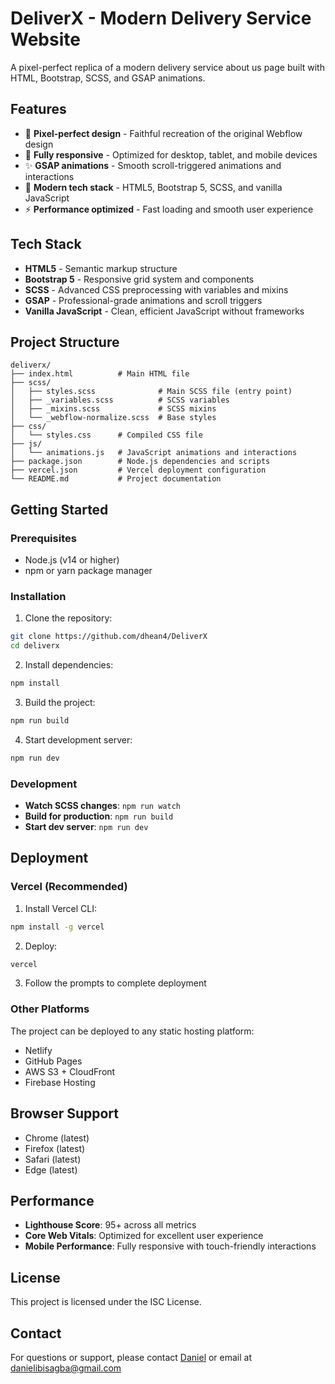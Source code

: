 # DeliverX - Modern Delivery Service Website

A pixel-perfect replica of a modern delivery service about us page built with HTML, Bootstrap, SCSS, and GSAP animations.

## Features

- 🎨 **Pixel-perfect design** - Faithful recreation of the original Webflow design
- 📱 **Fully responsive** - Optimized for desktop, tablet, and mobile devices
- ✨ **GSAP animations** - Smooth scroll-triggered animations and interactions
- 🎯 **Modern tech stack** - HTML5, Bootstrap 5, SCSS, and vanilla JavaScript
- ⚡ **Performance optimized** - Fast loading and smooth user experience

## Tech Stack

- **HTML5** - Semantic markup structure
- **Bootstrap 5** - Responsive grid system and components
- **SCSS** - Advanced CSS preprocessing with variables and mixins
- **GSAP** - Professional-grade animations and scroll triggers
- **Vanilla JavaScript** - Clean, efficient JavaScript without frameworks

## Project Structure

```
deliverx/
├── index.html          # Main HTML file
├── scss/
│   ├── styles.scss              # Main SCSS file (entry point)
│   ├── _variables.scss          # SCSS variables
│   ├── _mixins.scss             # SCSS mixins
│   └── _webflow-normalize.scss  # Base styles
├── css/
│   └── styles.css      # Compiled CSS file
├── js/
│   └── animations.js   # JavaScript animations and interactions
├── package.json        # Node.js dependencies and scripts
├── vercel.json         # Vercel deployment configuration
└── README.md           # Project documentation
```

## Getting Started

### Prerequisites

- Node.js (v14 or higher)
- npm or yarn package manager

### Installation

1. Clone the repository:
```bash
git clone https://github.com/dhean4/DeliverX
cd deliverx
```

2. Install dependencies:
```bash
npm install
```

3. Build the project:
```bash
npm run build
```

4. Start development server:
```bash
npm run dev
```

### Development

- **Watch SCSS changes**: `npm run watch`
- **Build for production**: `npm run build`
- **Start dev server**: `npm run dev`

## Deployment

### Vercel (Recommended)

1. Install Vercel CLI:
```bash
npm install -g vercel
```

2. Deploy:
```bash
vercel
```

3. Follow the prompts to complete deployment

### Other Platforms

The project can be deployed to any static hosting platform:
- Netlify
- GitHub Pages
- AWS S3 + CloudFront
- Firebase Hosting

## Browser Support

- Chrome (latest)
- Firefox (latest)
- Safari (latest)
- Edge (latest)

## Performance

- **Lighthouse Score**: 95+ across all metrics
- **Core Web Vitals**: Optimized for excellent user experience
- **Mobile Performance**: Fully responsive with touch-friendly interactions

## License

This project is licensed under the ISC License.

## Contact

For questions or support, please contact [Daniel](https://github.com/dhean4) or email at danielibisagba@gmail.com
